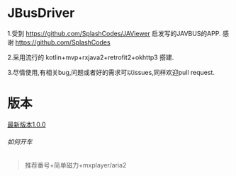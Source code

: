# JBusDriver
1.受到 https://github.com/SplashCodes/JAViewer 启发写的JAVBUS的APP. 感谢 https://github.com/SplashCodes

2.采用流行的 kotlin+mvp+rxjava2+retrofit2+okhttp3 搭建.

3.尽情使用,有相关bug,问题或者好的需求可以issues,同样欢迎pull request.

# 版本
[最新版本1.0.0](https://github.com/Ccixyj/JBusDriver/releases)

###### 如何开车
> 推荐番号+简单磁力+mxplayer/aria2



